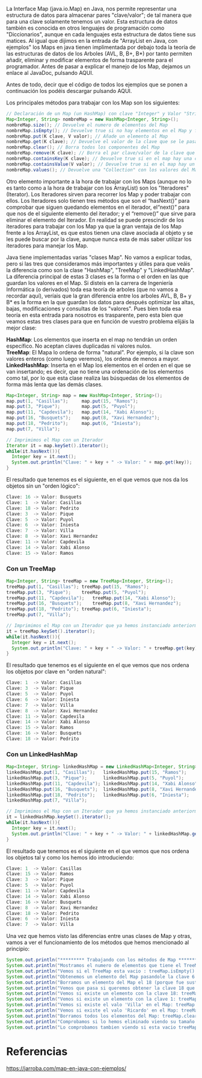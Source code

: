 La Interface Map (java.io.Map) en Java, nos permite representar una estructura de datos para almacenar pares "clave/valor"; de tal manera que para una clave solamente tenemos un valor. Esta estructura de datos también es conocida en otros lenguajes de programación como "Diccionarios", aunque en cada lenguajes esta estructura de datos tiene sus matices. Al igual que dijimos en la entrada de "ArrayList en Java, con ejemplos" los Maps en java tienen implimentada por debajo toda la teoría de las estructuras de datos de los Arboles (AVL, B, B+, B*) por tanto permiten añadir, eliminar y modificar elementos de forma trasparente para el programador. Antes de pasar a explicar el manejo de los Map, dejamos un enlace al JavaDoc, pulsando AQUI.

Antes de todo, decir que el código de todos los ejemplos que se ponen a continuación los podéis descargar pulsando AQUI.

Los principales métodos para trabajar con los Map son los siguientes:
```java
// Declaración de un Map (un HashMap) con clave "Integer" y Valor "String". Las claves pueden ser de cualquier tipo de objetos, aunque los más utilizados como clave son los objetos predefinidos de Java como String, Integer, Double ... !!!!CUIDADO los Map no permiten datos atómicos
Map<Integer, String> nombreMap = new HashMap<Integer, String>();
nombreMap.size(); // Devuelve el numero de elementos del Map
nombreMap.isEmpty(); // Devuelve true si no hay elementos en el Map y false si si los hay
nombreMap.put(K clave, V valor); // Añade un elemento al Map
nombreMap.get(K clave); // Devuelve el valor de la clave que se le pasa como parámetro o 'null' si la clave no existe
nombreMap.clear(); // Borra todos los componentes del Map
nombreMap.remove(K clave); // Borra el par clave/valor de la clave que se le pasa como parámetro
nombreMap.containsKey(K clave); // Devuelve true si en el map hay una clave que coincide con K
nombreMap.containsValue(V valor); // Devuelve true si en el map hay un Valor que coincide con V
nombreMap.values(); // Devuelve una "Collection" con los valores del Map
```
Otro elemento importante a la hora de trabajar con los Maps (aunque no lo es tanto como a la hora de trabajar con los ArrayList) son los "Iteradores" (Iterator). Los Iteradores sirven para recorrer los Map y poder trabajar con ellos. Los Iteradores solo tienen tres métodos que son el “hasNext()” para comprobar que siguen quedando elementos en el iterador, el“next()”  para que nos de el siguiente elemento del iterador; y el “remove()” que sirve para eliminar el elemento del Iterador. En realidad se puede prescindir de los iteradores para trabajar con los Map ya que la gran ventaja de los Map frente a los ArrayList, es que estos tienen una clave asociada al objeto y se les puede buscar por la clave, aunque nunca esta de más saber utilizar los iteradores para manejar los Map.


Java tiene implementadas varias "clases Map". No vamos a explicar todas, pero si las tres que consideramos más importantes y útiles para que veáis la diferencia como son la clase "HashMap", "TreeMap" y "LinkedHashMap". La diferencia principal de estas 3 clases es la forma o el orden en las que guardan los valores en el Map. Si disteis en la carrera de Ingeniería Informática (o derivados) toda esa teoría de arboles (que no vamos a recordar aquí), veríais que la gran diferencia entre los arboles AVL, B, B+ y B* es la forma en la que guardan los datos para después optimizar las altas, bajas, modificaciones y consultas de los "valores". Pues bien toda esa teoría en esta entrada para nosotros es trasparente, pero esta bien que veamos estas tres clases para que en función de vuestro problema elijáis la mejor clase:

**HashMap**: Los elementos que inserta en el map no tendrán un orden específico. No aceptan claves duplicadas ni valores nulos.  
**TreeMap**: El Mapa lo ordena de forma "natural". Por ejemplo, si la clave son valores enteros (como luego veremos), los ordena de menos a mayor.  
**LinkedHashMap**: Inserta en el Map los elementos en el orden en el que se van insertando; es decir, que no tiene una ordenación de los elementos como tal, por lo que esta clase realiza las búsquedas de los elementos de forma más lenta que las demás clases.
```java
Map<Integer, String> map = new HashMap<Integer, String>();
map.put(1, "Casillas");		map.put(15, "Ramos");
map.put(3, "Pique");		map.put(5, "Puyol");
map.put(11, "Capdevila");	map.put(14, "Xabi Alonso");
map.put(16, "Busquets");	map.put(8, "Xavi Hernandez");
map.put(18, "Pedrito");		map.put(6, "Iniesta");
map.put(7, "Villa");

// Imprimimos el Map con un Iterador
Iterator it = map.keySet().iterator();
while(it.hasNext()){
  Integer key = it.next();
  System.out.println("Clave: " + key + " -> Valor: " + map.get(key));
}
```
El resultado que tenemos es el siguiente, en el que vemos que nos da los objetos sin un "orden lógico":
```java
Clave: 16 -> Valor: Busquets
Clave: 1  -> Valor: Casillas
Clave: 18 -> Valor: Pedrito
Clave: 3  -> Valor: Pique
Clave: 5  -> Valor: Puyol
Clave: 6  -> Valor: Iniesta
Clave: 7  -> Valor: Villa
Clave: 8  -> Valor: Xavi Hernandez
Clave: 11 -> Valor: Capdevila
Clave: 14 -> Valor: Xabi Alonso
Clave: 15 -> Valor: Ramos
```
### Con un TreeMap
```java
Map<Integer, String> treeMap = new TreeMap<Integer, String>();
treeMap.put(1, "Casillas");	treeMap.put(15, "Ramos");
treeMap.put(3, "Pique");	treeMap.put(5, "Puyol");
treeMap.put(11, "Capdevila");	treeMap.put(14, "Xabi Alonso");
treeMap.put(16, "Busquets");	treeMap.put(8, "Xavi Hernandez");
treeMap.put(18, "Pedrito");	treeMap.put(6, "Iniesta");
treeMap.put(7, "Villa");

// Imprimimos el Map con un Iterador que ya hemos instanciado anteriormente
it = treeMap.keySet().iterator();
while(it.hasNext()){
  Integer key = it.next();
  System.out.println("Clave: " + key + " -> Valor: " + treeMap.get(key));
}
```
El resultado que tenemos es el siguiente en el que vemos que nos ordena los objetos por clave en "orden natural":
```java
Clave: 1  -> Valor: Casillas
Clave: 3  -> Valor: Pique
Clave: 5  -> Valor: Puyol
Clave: 6  -> Valor: Iniesta
Clave: 7  -> Valor: Villa
Clave: 8  -> Valor: Xavi Hernandez
Clave: 11 -> Valor: Capdevila
Clave: 14 -> Valor: Xabi Alonso
Clave: 15 -> Valor: Ramos
Clave: 16 -> Valor: Busquets
Clave: 18 -> Valor: Pedrito
```
### Con un LinkedHashMap
```java
Map<Integer, String> linkedHashMap = new LinkedHashMap<Integer, String>();
linkedHashMap.put(1, "Casillas");	linkedHashMap.put(15, "Ramos");
linkedHashMap.put(3, "Pique");		linkedHashMap.put(5, "Puyol");
linkedHashMap.put(11, "Capdevila");	linkedHashMap.put(14, "Xabi Alonso");
linkedHashMap.put(16, "Busquets");	linkedHashMap.put(8, "Xavi Hernandez");
linkedHashMap.put(18, "Pedrito");	linkedHashMap.put(6, "Iniesta");
linkedHashMap.put(7, "Villa");

// Imprimimos el Map con un Iterador que ya hemos instanciado anteriormente
it = linkedHashMap.keySet().iterator();
while(it.hasNext()){
  Integer key = it.next();
  System.out.println("Clave: " + key + " -> Valor: " + linkedHashMap.get(key));
}
```
El resultado que tenemos es el siguiente en el que vemos que nos ordena los objetos tal y como los hemos ido introduciendo:
```java
Clave: 1  -> Valor: Casillas
Clave: 15 -> Valor: Ramos
Clave: 3  -> Valor: Pique
Clave: 5  -> Valor: Puyol
Clave: 11 -> Valor: Capdevila
Clave: 14 -> Valor: Xabi Alonso
Clave: 16 -> Valor: Busquets
Clave: 8  -> Valor: Xavi Hernandez
Clave: 18 -> Valor: Pedrito
Clave: 6  -> Valor: Iniesta
Clave: 7  -> Valor: Villa
```
Una vez que hemos visto las diferencias entre unas clases de Map y otras, vamos a ver el funcionamiento de los métodos que hemos mencionado al principio:
```java
System.out.println("********* Trabajando con los métodos de Map *********");
System.out.println("Mostramos el numero de elementos que tiene el TreeMap: treeMap.size() = "+treeMap.size());
System.out.println("Vemos si el TreeMap esta vacio : treeMap.isEmpty() = "+treeMap.isEmpty());
System.out.println("Obtenemos un elemento del Map pasandole la clave 6: treeMap.get(6) = "+treeMap.get(6));
System.out.println("Borramos un elemento del Map el 18 (porque fue sustituido): treeMap.remove(18)"+treeMap.remove(18));
System.out.println("Vemos que pasa si queremos obtener la clave 18 que ya no existe: treeMap.get(18) = "+treeMap.get(18));
System.out.println("Vemos si existe un elemento con la clave 18: treeMap.containsKey(18) = "+treeMap.containsKey(18));
System.out.println("Vemos si existe un elemento con la clave 1: treeMap.containsKey(1) = "+treeMap.containsKey(1));
System.out.println("Vemos si existe el valo 'Villa' en el Map: treeMap.containsValue("Villa") = "+treeMap.containsValue("Villa"));
System.out.println("Vemos si existe el valo 'Ricardo' en el Map: treeMap.containsValue("Ricardo") = "+treeMap.containsValue("Ricardo"));
System.out.println("Borramos todos los elementos del Map: treeMap.clear()");treeMap.clear();
System.out.println("Comprobamos si lo hemos eliminado viendo su tamaño: treeMap.size() = "+treeMap.size());
System.out.println("Lo comprobamos tambien viendo si esta vacio treeMap.isEmpty() = "+treeMap.isEmpty());
```
# Referencias
https://jarroba.com/map-en-java-con-ejemplos/ 